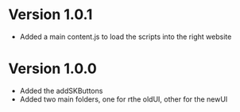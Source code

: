 # Version 1.0.1

* Added a main content.js to load the scripts into the right website

# Version 1.0.0

* Added the addSKButtons
* Added two main folders, one for rthe oldUI, other for the newUI